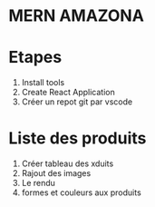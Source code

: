 # MERN AMAZONA

# Etapes
1. Install tools
2. Create React Application
3. Créer un repot git par vscode
# Liste des produits
1. Créer tableau des xduits
2. Rajout des images
3. Le rendu
4. formes et couleurs aux produits



